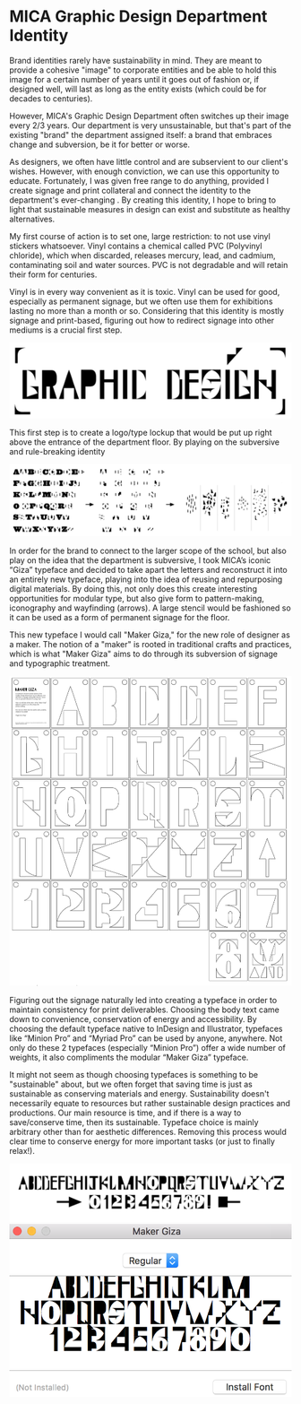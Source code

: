 # MICA Graphic Design Department Identity

Brand identities rarely have sustainability in mind. They are meant to provide a cohesive "image" to corporate entities and be able to hold this image for a certain number of years until it goes out of fashion or, if designed well, will last as long as the entity exists (which could be for decades to centuries). 

However, MICA's Graphic Design Department often switches up their image every 2/3 years. Our department is very unsustainable, but that's part of the existing "brand" the department assigned itself: a brand that embraces change and subversion, be it for better or worse. 

As designers, we often have little control and are subservient to our client's wishes. However, with enough conviction, we can use this opportunity to educate. Fortunately, I was given free range to do anything, provided I create signage and print collateral and connect the identity to the department's ever-changing . By creating this identity, I hope to bring to light that sustainable measures in design can exist and substitute as healthy alternatives.

My first course of action is to set one, large restriction: to not use vinyl stickers whatsoever. Vinyl contains a chemical called PVC (Polyvinyl chloride), which when discarded, releases mercury, lead, and cadmium, contaminating soil and water sources. PVC is not degradable and will retain their form for centuries. 

Vinyl is in every way convenient as it is toxic. Vinyl can be used for good, especially as permanent signage, but we often use them for exhibitions lasting no more than a month or so. Considering that this identity is mostly signage and print-based, figuring out how to redirect signage into other mediums is a crucial first step.

![Main signage](MakerGiza_GraphicDesign_Signage.png)

This first step is to create a logo/type lockup that would be put up right above the entrance of the department floor. By playing on the subversive and rule-breaking identity 

![Deconstruction of "Giza" typeface](Deconstruction_0.png)

In order for the brand to connect to the larger scope of the school, but also play on the idea that the department is subversive, I took MICA’s iconic “Giza” typeface and decided to take apart the letters and reconstruct it into an entirely new typeface, playing into the idea of reusing and repurposing digital materials. By doing this, not only does this create interesting opportunities for modular type, but also give form to pattern-making, iconography and wayfinding (arrows). A large stencil would be fashioned so it can be used as a form of permanent signage for the floor.

This new typeface I would call "Maker Giza," for the new role of designer as a maker. The notion of a "maker" is rooted in traditional crafts and practices, which is what "Maker Giza" aims to do through its subversion of signage and typographic treatment. 

![Stencil outline](MakerGiza_StencilOutline.jpg)

Figuring out the signage naturally led into creating a typeface in order to maintain consistency for print deliverables.  Choosing the body text came down to convenience, conservation of energy and accessibility. By choosing the default typeface native to InDesign and Illustrator, typefaces like “Minion Pro” and “Myriad Pro” can be used by anyone, anywhere. Not only do these 2 typefaces (especially “Minion Pro”) offer a wide number of weights, it also compliments the modular “Maker Giza” typeface. 

It might not seem as though choosing typefaces is something to be "sustainable" about, but we often forget that saving time is just as sustainable as conserving materials and energy. Sustainability doesn't necessarily equate to resources but rather sustainable design practices and productions. Our main resource is time, and if there is a way to save/conserve time, then its sustainable. Typeface choice is mainly arbitrary other than for aesthetic differences. Removing this process would clear time to conserve energy for more important tasks (or just to finally relax!).

![Alphabet](MakerGiza_Alphabet.png)
![Type Specimen](Screenshot_MakerGiza.png)
